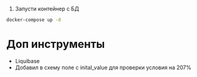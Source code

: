 
1. Запусти контейнер с БД
```bash
docker-compose up -d
```

# Доп инструменты

- Liquibase
- Добавил в схему поле с inital_value для проверки условия на 207%
